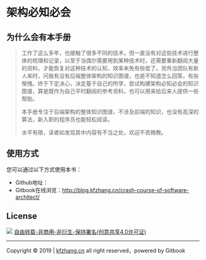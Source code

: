 # 架构必知必会
## 为什么会有本手册

> 工作了这么多年，也接触了很多不同的技术，但一直没有对这些技术进行整体的梳理和记录，以至于当偶尔需要用到某种技术时，还需要重新翻阅大量的资料，才能恢复对这种技术的认知，效率未免有些低了。另外当团队有新人来时，问我有没有后端整体架构的知识图谱，也是不知道怎么回答，有些惭愧。终于下定决心，决定基于自己的所学，尝试构建架构必知必会的知识图谱，算是既作为自己平时翻阅的参考资料，也可以用来给后来人提供一些帮助。
>
> 本手册专注于后端架构的整体知识图谱，不涉及前端的知识，也没有高深的算法，新入职的程序员也能轻松阅读。
>
> 水平有限，读者如发现其中内容有不当之处，欢迎不吝赐教。

## 使用方式

您可以通过以下方式使用本书：

- Github地址：
- Gitbook在线浏览：http://blog.kfzhang.cn/crash-course-of-software-architect/

## License

![](http://media.kfzhang.cn/b/by-nc-nd_4.0_88x31.png)
[自由转载-非商用-非衍生-保持署名(创意共享4.0许可证)](http://creativecommons.org/licenses/by-nc-nd/4.0/)

---

Copyright © 2019 | [kfzhang.cn](http://kfzhang.cn/) all right reserved，powered by Gitbook

